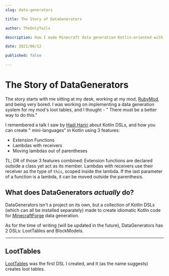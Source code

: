 ```yaml
---
slug: data-generators

title: The Story of DataGenerators

author: TheOnlyTails

description: How I made Minecraft data generation Kotlin-oriented with DSLs.

date: 2021/06/12

published: false

---
```


# The Story of DataGenerators

The story starts with me sitting at my desk, working at my mod, [RubyMod](https://github.com/theonlytails/rubymod), and
being very bored. I was working on implementing a data generation system for my mod's loot tables, and I thought - "
There must be a better way to do this."

I remembered a talk I saw by [Hadi Hariri](https://hadihariri.com/) about Kotlin DSLs, and how you can create "
mini-languages" in Kotlin using 3 features:

- Extension Functions
- Lambdas with receivers
- Moving lambdas out of parentheses

TL; DR of those 3 features combined:
Extension functions are declared outside a class yet act as its member. Lambdas with receivers use their receiver as the
type of `this`, scoped inside the lambda. If the last parameter of a function is a lambda, it can be moved outside the
parenthesis.

## What does DataGenerators *actually* do?

DataGenerators isn't a project on its own, but a collection of Kotlin DSLs (which can all be installed separately) made
to create idiomatic Kotlin code for [MinecraftForge](https://github.com/MinecraftForge/MinecraftForge) data generation.

As for the time of writing (will be updated in the future), DataGenerators has 2 DSLs: LootTables and BlockModels.

---

## LootTables

[LootTables](https://github.com/theonlytails/loottables) was the first DSL I created, and it (as the name suggests)
creates loot tables.